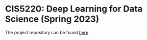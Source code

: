 # CIS5220: Deep Learning for Data Science  (Spring 2023)
The project repository can be found [here](https://github.com/Meet1995/biomedical-ner-relationship-classification).